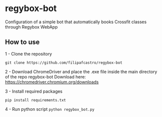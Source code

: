 # regybox-bot

Configuration of a simple bot that automatically books Crossfit classes through Regybox WebApp

## How to use

1 - Clone the repository

`git clone https://github.com/filipafcastro/regybox-bot`

2 - Download ChromeDriver and place the .exe file inside the main directory of the repo regybox-bot
Download here: https://chromedriver.chromium.org/downloads

3 - Install required packages

`pip install requirements.txt`

4 - Run python script
`python regybox_bot.py`
